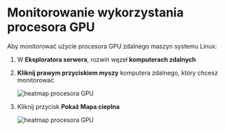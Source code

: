 # <a name="monitoring-gpu-utilization"></a>Monitorowanie wykorzystania procesora GPU
Aby monitorować użycie procesora GPU zdalnego maszyn systemu Linux:

1. W **Eksploratora serwera**, rozwiń węzeł **komputerach zdalnych**
2. **Kliknij prawym przyciskiem myszy** komputera zdalnego, który chcesz monitorować
    
    ![heatmap procesora GPU](media\monitor-gpu\gpu-heatmap-0.png)

2. Kliknij przycisk **Pokaż Mapa cieplna**
    
    ![heatmap procesora GPU](media\monitor-gpu\heatmap.png)
    